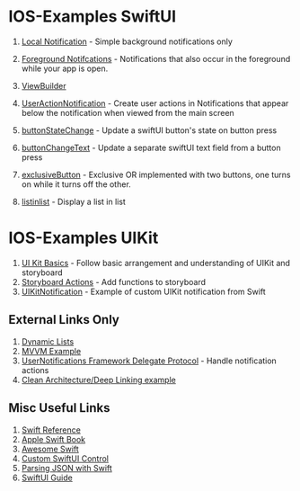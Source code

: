 # IOS-Examples SwiftUI

1. [Local Notification](https://github.com/peterlamar/ios-examples/tree/master/usernotification) - Simple background notifications only
1. [Foreground Notifcations](https://github.com/peterlamar/ios-examples/tree/master/NotificationDelegate) - Notifications that also occur in the foreground while your app is open. 
1. [ViewBuilder](https://github.com/peterlamar/ios-examples/tree/master/viewbuilder)
1. [UserActionNotification](https://github.com/peterlamar/ios-examples/tree/master/userActionNotification) - Create user actions in Notifications that appear below the notification when viewed from the main screen

1. [buttonStateChange](https://github.com/peterlamar/ios-examples/tree/master/buttonStateChange) - Update a swiftUI button's state on button press
1. [buttonChangeText](https://github.com/peterlamar/ios-examples/tree/master/buttonChangeText) - Update a separate swiftUI text field from a button press
1. [exclusiveButton](https://github.com/peterlamar/ios-examples/tree/master/exclusiveButtons) - Exclusive OR implemented with two buttons, one turns on while it turns off the other. 
1. [listinlist](https://github.com/peterlamar/ios-examples/tree/master/listinlist) - Display a list in list


# IOS-Examples UIKit

1. [UI Kit Basics](https://github.com/peterlamar/ios-examples/tree/master/UIKitBasics) - Follow basic arrangement and understanding of UIKit and storyboard
1. [Storyboard Actions](https://github.com/peterlamar/ios-examples/tree/master/warCardGame) - Add functions to storyboard 
1. [UIKitNotification](https://github.com/peterlamar/ios-examples/tree/master/UIKitNotification) - Example of custom UIKit notification from Swift

## External Links Only

1. [Dynamic Lists](https://medium.com/flawless-app-stories/swiftui-dynamic-list-identifiable-73c56215f9ff)
1. [MVVM Example](https://www.letsbuildthatapp.com/guide/section/MVVM-ObservableObject-JSON-Fetching)
1. [UserNotifications Framework Delegate Protocol](https://www.devfright.com/use-usernotifications-framework-delegate-protocol/) - Handle notification actions
1. [Clean Architecture/Deep Linking example](https://github.com/nalexn/clean-architecture-swiftui/blob/master/CountriesSwiftUI/System/AppEnvironment.swift#L21)

## Misc Useful Links

1. [Swift Reference](https://docs.swift.org/swift-book/LanguageGuide/TheBasics.html)
1. [Apple Swift Book](https://books.apple.com/us/book/swift-programming-language/id881256329)
1. [Awesome Swift](https://github.com/chinsyo/awesome-swiftui)
1. [Custom SwiftUI Control](https://www.youtube.com/watch?v=CwD4cScGCq8)
1. [Parsing JSON with Swift](https://benscheirman.com/2017/06/swift-json/)
1. [SwiftUI Guide](https://github.com/fzhlee/SwiftUI-Guide)
